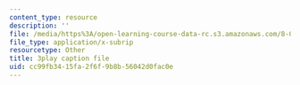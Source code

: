```yaml
---
content_type: resource
description: ''
file: /media/https%3A/open-learning-course-data-rc.s3.amazonaws.com/8-04-quantum-physics-i-spring-2016/cc99fb3415fa2f6f9b8b56042d0fac0e_Y6Ma-zn4Olk.srt
file_type: application/x-subrip
resourcetype: Other
title: 3play caption file
uid: cc99fb34-15fa-2f6f-9b8b-56042d0fac0e
---
```

